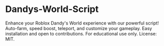 # Dandys-World-Script
Enhance your Roblox Dandy's World experience with our powerful script! Auto-farm, speed boost, teleport, and customize your gameplay. Easy installation and open to contributions. For educational use only. License: MIT.
